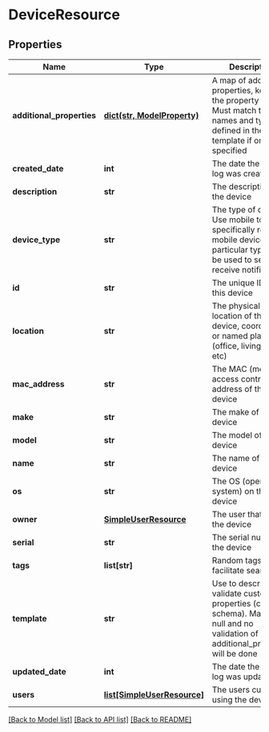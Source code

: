 # DeviceResource

## Properties
Name | Type | Description | Notes
------------ | ------------- | ------------- | -------------
**additional_properties** | [**dict(str, ModelProperty)**](ModelProperty.md) | A map of additional properties, keyed on the property name.  Must match the names and types defined in the template if one is specified | [optional] 
**created_date** | **int** | The date the device log was created | [optional] 
**description** | **str** | The description of the device | [optional] 
**device_type** | **str** | The type of device. Use mobile to specifically register mobile devices. This particular type will be used to send and receive notifications | [optional] 
**id** | **str** | The unique ID for this device | [optional] 
**location** | **str** | The physical location of the device, coordinates or named place (office, living room, etc) | [optional] 
**mac_address** | **str** | The MAC (media access control) address of the device | [optional] 
**make** | **str** | The make of the device | [optional] 
**model** | **str** | The model of the device | [optional] 
**name** | **str** | The name of the device | [optional] 
**os** | **str** | The OS (operating system) on the device | [optional] 
**owner** | [**SimpleUserResource**](SimpleUserResource.md) | The user that owns the device | [optional] 
**serial** | **str** | The serial number of the device | [optional] 
**tags** | **list[str]** | Random tags to facilitate search | [optional] 
**template** | **str** | Use to describe and validate custom properties (custom schema). May be null and no validation of additional_properties will be done | [optional] 
**updated_date** | **int** | The date the device log was updated | [optional] 
**users** | [**list[SimpleUserResource]**](SimpleUserResource.md) | The users currently using the device | [optional] 

[[Back to Model list]](../README.md#documentation-for-models) [[Back to API list]](../README.md#documentation-for-api-endpoints) [[Back to README]](../README.md)


